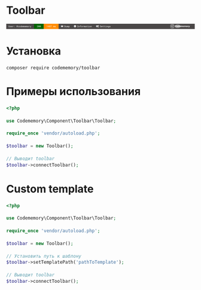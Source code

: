 # Toolbar

![Toolbar Example](./Resources/images/toolbar.png)

# Установка

```
composer require codememory/toolbar
```

# Примеры использования

```php 
<?php

use Codememory\Component\Toolbar\Toolbar;

require_once 'vendor/autoload.php';

$toolbar = new Toolbar();

// Выводит toolbar
$toolbar->connectToolbar();
```

# Custom template
```php 
<?php

use Codememory\Component\Toolbar\Toolbar;

require_once 'vendor/autoload.php';

$toolbar = new Toolbar();

// Установить путь к шаблону
$toolbar->setTemplatePath('pathToTemplate');

// Выводит toolbar
$toolbar->connectToolbar();
```